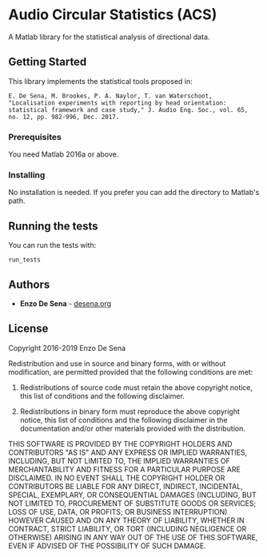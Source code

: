 # Audio Circular Statistics (ACS)

A Matlab library for the statistical analysis of directional data. 

## Getting Started

This library implements the statistical tools proposed in:
```
E. De Sena, M. Brookes, P. A. Naylor, T. van Waterschoot, "Localisation experiments with reporting by head orientation: statistical framework and case study," J. Audio Eng. Soc., vol. 65, no. 12, pp. 982-996, Dec. 2017.
```

### Prerequisites

You need Matlab 2016a or above.

### Installing

No installation is needed. If you prefer you can  add the directory to Matlab's path. 

## Running the tests

You can run the tests with:
```
run_tests
```



## Authors

* **Enzo De Sena** - [desena.org](https://desena.org)

## License

Copyright 2016-2019 Enzo De Sena

Redistribution and use in source and binary forms, with or without modification, are permitted provided that the following conditions are met:

1. Redistributions of source code must retain the above copyright notice, this list of conditions and the following disclaimer.

2. Redistributions in binary form must reproduce the above copyright notice, this list of conditions and the following disclaimer in the documentation and/or other materials provided with the distribution.

THIS SOFTWARE IS PROVIDED BY THE COPYRIGHT HOLDERS AND CONTRIBUTORS "AS IS" AND ANY EXPRESS OR IMPLIED WARRANTIES, INCLUDING, BUT NOT LIMITED TO, THE IMPLIED WARRANTIES OF MERCHANTABILITY AND FITNESS FOR A PARTICULAR PURPOSE ARE DISCLAIMED. IN NO EVENT SHALL THE COPYRIGHT HOLDER OR CONTRIBUTORS BE LIABLE FOR ANY DIRECT, INDIRECT, INCIDENTAL, SPECIAL, EXEMPLARY, OR CONSEQUENTIAL DAMAGES (INCLUDING, BUT NOT LIMITED TO, PROCUREMENT OF SUBSTITUTE GOODS OR SERVICES; LOSS OF USE, DATA, OR PROFITS; OR BUSINESS INTERRUPTION) HOWEVER CAUSED AND ON ANY THEORY OF LIABILITY, WHETHER IN CONTRACT, STRICT LIABILITY, OR TORT (INCLUDING NEGLIGENCE OR OTHERWISE) ARISING IN ANY WAY OUT OF THE USE OF THIS SOFTWARE, EVEN IF ADVISED OF THE POSSIBILITY OF SUCH DAMAGE.

